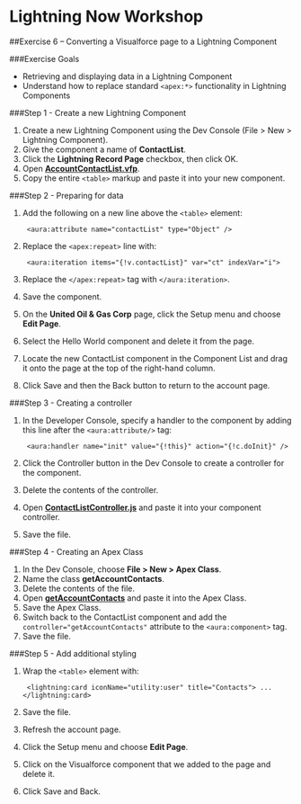 # Lightning Now Workshop

##Exercise 6 – Converting a Visualforce page to a Lightning Component

###Exercise Goals

* Retrieving and displaying data in a Lightning Component
* Understand how to replace standard `<apex:*>` functionality in Lightning Components

###Step 1 - Create a new Lightning Component

1. Create a new Lightning Component using the Dev Console (File > New > Lightning Component).
2. Give the component a name of **ContactList**.
3. Click the **Lightning Record Page** checkbox, then click OK.
4. Open **[AccountContactList.vfp](https://raw.githubusercontent.com/garazi/LightningNowWorkshop/exercise-6/Snippets/AccountContactList.vfp)**.
5. Copy the entire `<table>` markup and paste it into your new component.

###Step 2 - Preparing for data
1. Add the following on a new line above the `<table>` element:

		<aura:attribute name="contactList" type="Object" />

2. Replace the `<apex:repeat>` line with:

		<aura:iteration items="{!v.contactList}" var="ct" indexVar="i">

3. Replace the `</apex:repeat>` tag with `</aura:iteration>`.
4. Save the component.
5. On the **United Oil & Gas Corp** page, click the Setup menu and choose **Edit Page**.
6. Select the Hello World component and delete it from the page.
7. Locate the new ContactList component in the Component List and drag it onto the page at the top of the right-hand column.
8. Click Save and then the Back button to return to the account page.

###Step 3 - Creating a controller
1. In the Developer Console, specify a handler to the component by adding this line after the `<aura:attribute/>` tag:

		<aura:handler name="init" value="{!this}" action="{!c.doInit}" />

2. Click the Controller button in the Dev Console to create a controller for the component.
3. Delete the contents of the controller.
3. Open **[ContactListController.js](https://raw.githubusercontent.com/garazi/LightningNowWorkshop/exercise-6/Snippets/ContactListController.js)** and paste it into your component controller.
4. Save the file.

###Step 4 - Creating an Apex Class
1. In the Dev Console, choose **File > New > Apex Class**.
2. Name the class **getAccountContacts**.
3. Delete the contents of the file.
4. Open **[getAccountContacts](https://raw.githubusercontent.com/garazi/LightningNowWorkshop/exercise-6/Snippets/getAccountContacts.cls)** and paste it into the Apex Class.
5. Save the Apex Class.
6. Switch back to the ContactList component and add the `controller="getAccountContacts"` attribute to the `<aura:component>` tag.
7. Save the file.

###Step 5 - Add additional styling
1. Wrap the `<table>` element with:

		<lightning:card iconName="utility:user" title="Contacts"> ... </lightning:card>

2. Save the file.
3. Refresh the account page.
4. Click the Setup menu and choose **Edit Page**.
5. Click on the Visualforce component that we added to the page and delete it.
6. Click Save and Back.

